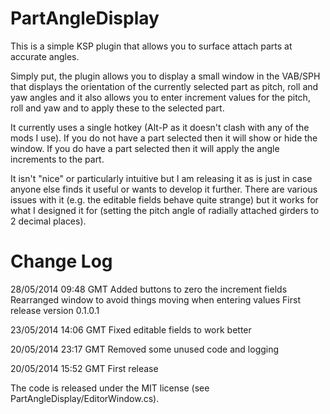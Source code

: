 PartAngleDisplay
================

This is a simple KSP plugin that allows you to surface attach parts at accurate angles.

Simply put, the plugin allows you to display a small window in the VAB/SPH that displays the orientation of the currently selected part as pitch, roll and yaw angles and it also allows you to enter increment values for the pitch, roll and yaw and to apply these to the selected part.

It currently uses a single hotkey (Alt-P as it doesn't clash with any of the mods I use). If you do not have a part selected then it will show or hide the window. If you do have a part selected then it will apply the angle increments to the part.

It isn't "nice" or particularly intuitive but I am releasing it as is just in case anyone else finds it useful or wants to develop it further. There are various issues with it (e.g. the editable fields behave quite strange) but it works for what I designed it for (setting the pitch angle of radially attached girders to 2 decimal places).

Change Log
==========
28/05/2014 09:48 GMT   Added buttons to zero the increment fields
                       Rearranged window to avoid things moving when entering values
                       First release version 0.1.0.1

23/05/2014 14:06 GMT   Fixed editable fields to work better

20/05/2014 23:17 GMT   Removed some unused code and logging

20/05/2014 15:52 GMT   First release

The code is released under the MIT license (see PartAngleDisplay/EditorWindow.cs).
